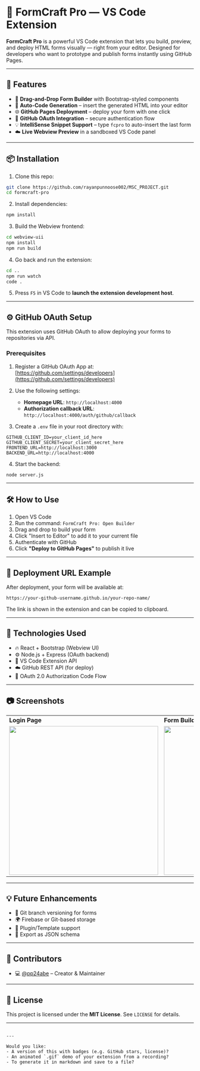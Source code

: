 
# 🧩 FormCraft Pro — VS Code Extension

**FormCraft Pro** is a powerful VS Code extension that lets you build, preview, and deploy HTML forms visually — right from your editor. Designed for developers who want to prototype and publish forms instantly using GitHub Pages.

---

## 🚀 Features

- 🔧 **Drag-and-Drop Form Builder** with Bootstrap-styled components
- 🧠 **Auto-Code Generation** – insert the generated HTML into your editor
- 🌐 **GitHub Pages Deployment** – deploy your form with one click
- 🔐 **GitHub OAuth Integration** – secure authentication flow
- 💡 **IntelliSense Snippet Support** – type `fcpro` to auto-insert the last form
- ☁️ **Live Webview Preview** in a sandboxed VS Code panel

---

## 📦 Installation

1. Clone this repo:

```bash
git clone https://github.com/rayanpunnoose002/MSC_PROJECT.git
cd formcraft-pro
````

2. Install dependencies:

```bash
npm install
```

3. Build the Webview frontend:

```bash
cd webview-uii
npm install
npm run build
```

4. Go back and run the extension:

```bash
cd ..
npm run watch
code .
```

5. Press `F5` in VS Code to **launch the extension development host**.

---

## ⚙️ GitHub OAuth Setup

This extension uses GitHub OAuth to allow deploying your forms to repositories via API.

### Prerequisites

1. Register a GitHub OAuth App at: [https://github.com/settings/developers](https://github.com/settings/developers)

2. Use the following settings:

   * **Homepage URL**: `http://localhost:4000`
   * **Authorization callback URL**: `http://localhost:4000/auth/github/callback`

3. Create a `.env` file in your root directory with:

```env
GITHUB_CLIENT_ID=your_client_id_here
GITHUB_CLIENT_SECRET=your_client_secret_here
FRONTEND_URL=http://localhost:3000
BACKEND_URL=http://localhost:4000
```

4. Start the backend:

```bash
node server.js
```

---

## 🛠 How to Use

1. Open VS Code
2. Run the command: `FormCraft Pro: Open Builder`
3. Drag and drop to build your form
4. Click "Insert to Editor" to add it to your current file
5. Authenticate with GitHub
6. Click **"Deploy to GitHub Pages"** to publish it live

---

## 📄 Deployment URL Example

After deployment, your form will be available at:

```
https://your-github-username.github.io/your-repo-name/
```

The link is shown in the extension and can be copied to clipboard.

---

## 🧪 Technologies Used

* 🔥 React + Bootstrap (Webview UI)
* ⚙️ Node.js + Express (OAuth backend)
* 🧩 VS Code Extension API
* ☁️ GitHub REST API (for deploy)
* 🔐 OAuth 2.0 Authorization Code Flow

---

## 📷 Screenshots

<table>
  <tr>
    <td><strong>Login Page</strong></td>
    <td><strong>Form Builder UI</strong></td>
  </tr>
  <tr>
    <td><img src="https://github.com/user-attachments/assets/123a631e-85a2-4be7-a2ad-eaa75d2c2fe3" width="400"></td>
    <td><img src="https://github.com/user-attachments/assets/041b55eb-994e-4fb7-80ff-ece2dc1c25c0" width="400"></td>
  </tr>
</table>



---

## 💡 Future Enhancements

* 🔄 Git branch versioning for forms
* 🌍 Firebase or Git-based storage
* 🧩 Plugin/Template support
* 📁 Export as JSON schema

---

## 🤝 Contributors

* 💻 [@pp24abe](https://github.com/pp24abe) – Creator & Maintainer

---

## 📄 License

This project is licensed under the **MIT License**. See `LICENSE` for details.

---

```

---

Would you like:
- A version of this with badges (e.g. GitHub stars, license)?
- An animated `.gif` demo of your extension from a recording?
- To generate it in markdown and save to a file?
```
